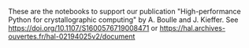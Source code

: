These are the notebooks to support our publication "High-performance Python for crystallographic computing" by A. Boulle and J. Kieffer.
See https://doi.org/10.1107/S1600576719008471 or https://hal.archives-ouvertes.fr/hal-02194025v2/document

